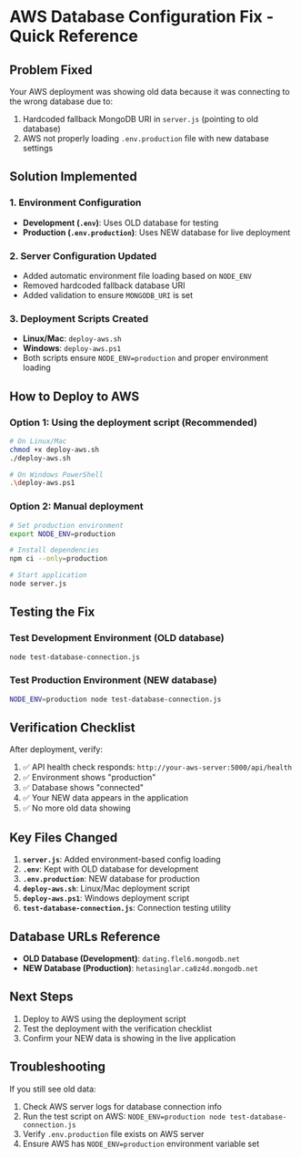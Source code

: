 # AWS Database Configuration Fix - Quick Reference

## Problem Fixed
Your AWS deployment was showing old data because it was connecting to the wrong database due to:
1. Hardcoded fallback MongoDB URI in `server.js` (pointing to old database)
2. AWS not properly loading `.env.production` file with new database settings

## Solution Implemented

### 1. Environment Configuration
- **Development (`.env`)**: Uses OLD database for testing
- **Production (`.env.production`)**: Uses NEW database for live deployment

### 2. Server Configuration Updated
- Added automatic environment file loading based on `NODE_ENV`
- Removed hardcoded fallback database URI
- Added validation to ensure `MONGODB_URI` is set

### 3. Deployment Scripts Created
- **Linux/Mac**: `deploy-aws.sh`
- **Windows**: `deploy-aws.ps1`
- Both scripts ensure `NODE_ENV=production` and proper environment loading

## How to Deploy to AWS

### Option 1: Using the deployment script (Recommended)
```bash
# On Linux/Mac
chmod +x deploy-aws.sh
./deploy-aws.sh

# On Windows PowerShell
.\deploy-aws.ps1
```

### Option 2: Manual deployment
```bash
# Set production environment
export NODE_ENV=production

# Install dependencies
npm ci --only=production

# Start application
node server.js
```

## Testing the Fix

### Test Development Environment (OLD database)
```bash
node test-database-connection.js
```

### Test Production Environment (NEW database)
```bash
NODE_ENV=production node test-database-connection.js
```

## Verification Checklist

After deployment, verify:
1. ✅ API health check responds: `http://your-aws-server:5000/api/health`
2. ✅ Environment shows "production"
3. ✅ Database shows "connected"
4. ✅ Your NEW data appears in the application
5. ✅ No more old data showing

## Key Files Changed

1. **`server.js`**: Added environment-based config loading
2. **`.env`**: Kept with OLD database for development
3. **`.env.production`**: NEW database for production
4. **`deploy-aws.sh`**: Linux/Mac deployment script
5. **`deploy-aws.ps1`**: Windows deployment script
6. **`test-database-connection.js`**: Connection testing utility

## Database URLs Reference

- **OLD Database (Development)**: `dating.flel6.mongodb.net`
- **NEW Database (Production)**: `hetasinglar.ca0z4d.mongodb.net`

## Next Steps

1. Deploy to AWS using the deployment script
2. Test the deployment with the verification checklist
3. Confirm your NEW data is showing in the live application

## Troubleshooting

If you still see old data:
1. Check AWS server logs for database connection info
2. Run the test script on AWS: `NODE_ENV=production node test-database-connection.js`
3. Verify `.env.production` file exists on AWS server
4. Ensure AWS has `NODE_ENV=production` environment variable set